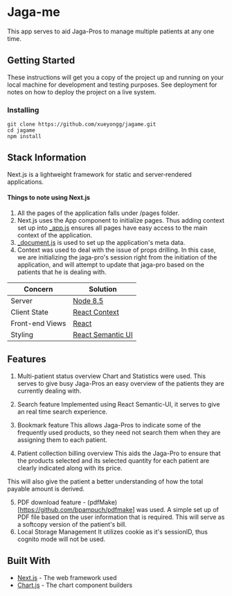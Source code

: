 # Jaga-me

This app serves to aid Jaga-Pros to manage multiple patients at any one time.


## Getting Started

These instructions will get you a copy of the project up and running on your local machine for development and testing purposes. See deployment for notes on how to deploy the project on a live system.

### Installing

```
git clone https://github.com/xueyongg/jagame.git
cd jagame
npm install

```

## Stack Information

Next.js is a lightweight framework for static and server‑rendered applications.

#### Things to note using Next.js
1. All the pages of the application falls under /pages folder.
2. Next.js uses the App component to initialize pages. Thus adding context set up into [_app.js](https://nextjs.org/docs/#custom-<app>) ensures all pages have easy access to the main context of the application.
3. [_document.js](https://nextjs.org/docs/#custom-<document>) is used to set up the application's meta data.
4. Context was used to deal with the issue of props drilling. In this case, we are initializing the jaga-pro's session right from the initiation of the application, and will attempt to update that jaga-pro based on the patients that he is dealing with.

| Concern         | Solution                                                        |
| --------------- | --------------------------------------------------------------- |
| Server          | [Node 8.5](https://nodejs.org/)                                 |
| Client State    | [React Context](https://reactjs.org/docs/context.html)          |
| Front-end Views | [React](https://facebook.github.io/react/)                      |
| Styling         | [React Semantic UI](https://react.semantic-ui.com/introduction) |


## Features

1. Multi-patient status overview
Chart and Statistics were used. This serves to give busy Jaga-Pros an easy overview of the patients they are currently dealing with.

2. Search feature
Implemented using React Semantic-UI, it serves to give an real time search experience.

3. Bookmark feature
This allows Jaga-Pros to indicate some of the frequently used products, so they need not search them when they are assigning them to each patient.

4. Patient collection billing overview
This aids the Jaga-Pro to ensure that the products selected and its selected quantity for each patient are clearly indicated along with its price.

This will also give the patient a better understanding of how the total payable amount is derived.

5. PDF download feature - (pdfMake)[https://github.com/bpampuch/pdfmake] was used.
A simple set up of PDF file based on the user information that is required. This will serve as a softcopy version of the patient's bill.
6. Local Storage Management
It utilizes cookie as it's sessionID, thus cognito mode will not be used. 

## Built With

* [Next.js](https://nextjs.org/) - The web framework used
* [Chart.js](https://github.com/reactjs/react-chartjs) - The chart component builders
